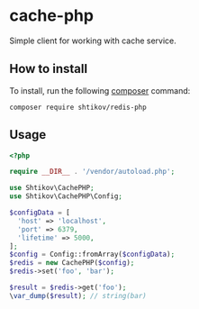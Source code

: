 # cache-php

Simple client for working with cache service.

## How to install
To install, run the following [composer](https://getcomposer.org/)  command:
```
composer require shtikov/redis-php
```

## Usage

```php
<?php

require __DIR__ . '/vendor/autoload.php';

use Shtikov\CachePHP;
use Shtikov\CachePHP\Config;

$configData = [
  'host' => 'localhost',
  'port' => 6379,
  'lifetime' => 5000,
];
$config = Config::fromArray($configData);
$redis = new CachePHP($config);
$redis->set('foo', 'bar');

$result = $redis->get('foo');
\var_dump($result); // string(bar)
```
